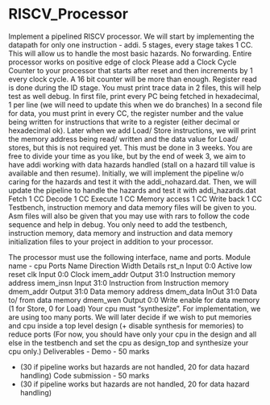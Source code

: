 # RISCV_Processor


Implement a pipelined RISCV processor.
We will start by implementing the datapath for only one instruction - addi.
5 stages, every stage takes 1 CC. This will allow us to handle the most basic hazards. No forwarding.
Entire processor works on positive edge of clock
Please add a Clock Cycle Counter to your processor that starts after reset and then increments by 1 every clock cycle. A 16 bit counter will be more than enough.
Register read is done during the ID stage.
You must print trace data in 2 files, this will help test as well debug.
In first file, print every PC being fetched in hexadecimal, 1 per line (we will need to update this when we do branches)
In a second file for data, you must print in every CC, the register number and the value being written for instructions that write to a register (either decimal or hexadecimal ok).
Later when we add Load/ Store instructions, we will print the memory address being read/ written and the data value for Load/ stores, but this is not required yet.
This must be done in 3 weeks. You are free to divide your time as you like, but by the end of week 3, we aim to have addi working with data hazards handled (stall on a hazard till value is available and then resume).
Initially, we will implement the pipeline w/o caring for the hazards and test it with the addi_nohazard.dat.
Then, we will update the pipeline to handle the hazards and test it with addi_hazards.dat
      Fetch
1 CC
Decode
1 CC
Execute
1 CC
Memory access
1 CC
Write back
1 CC
     Testbench, instruction memory and data memory files will be given to you. Asm files will also be given that you may use with rars to follow the code sequence and help in debug.
You only need to add the testbench, instruction memory, data memory and instruction and data memory initialization files to your project in addition to your processor.

 The processor must use the following interface, name and ports.
Module name - cpu Ports
 Name
Direction
Width
Details
rst_n
Input
0:0
Active low reset
clk
Input
0:0
Clock
imem_addr
Output
31:0
Instruction memory address
imem_insn
Input
31:0
Instruction from Instruction memory
dmem_addr
Output
31:0
Data memory address
dmem_data
InOut
31:0
Data to/ from data memory
dmem_wen
Output
0:0
Write enable for data memory (1 for Store, 0 for Load)
             Your cpu must “synthesize”. For implementation, we are using too many ports. We will later decide if we wish to put memories and cpu inside a top level design (+ disable synthesis for memories) to reduce ports (For now, you should have only your cpu in the design and all else in the testbench and set the cpu as design_top and synthesize your cpu only.)
Deliverables -
Demo - 50 marks
- (30 if pipeline works but hazards are not handled, 20 for data hazard handling)
Code submission - 50 marks
- (30 if pipeline works but hazards are not handled, 20 for data hazard handling)
  
